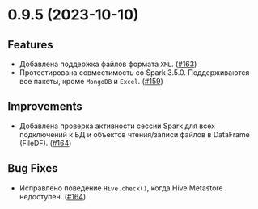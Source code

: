 # 0.9.5 (2023-10-10)

## Features

- Добавлена поддержка файлов формата `XML`. ([#163](https://github.com/MobileTeleSystems/onetl/pull/163))
- Протестирована совместимость со Spark 3.5.0. Поддерживаются все пакеты, кроме `MongoDB` и `Excel`. ([#159](https://github.com/MobileTeleSystems/onetl/pull/159))

## Improvements

- Добавлена проверка активности сессии Spark для всех подключений к БД и объектов чтения/записи файлов в DataFrame (FileDF). ([#164](https://github.com/MobileTeleSystems/onetl/pull/164))

## Bug Fixes

- Исправлено поведение `Hive.check()`, когда Hive Metastore недоступен. ([#164](https://github.com/MobileTeleSystems/onetl/pull/164))

